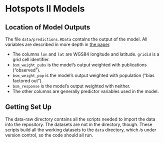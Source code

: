 # Hotspots II Models

## Location of Model Outputs

The file `data/predictions.RData` contains the output of the model. All variables are described in more depth in [the paper](https://doi.org/10.1038/s41467-017-00923-8).

- The columns `lon` and `lat` are WGS84 longitude and latitude. `gridid` is a grid cell identifier.
- `bsm_weight_pubs` is the model’s output weighted with publications (“observed”).
- `bsm_weight_pop` is the model’s output weighted with population (“bias factored out”).
- `bsm_response` is the model’s output weighted with neither.
- The other columns are generally predictor variables used in the model.

## Getting Set Up

The data-raw directory contains all the scripts needed to import the data into the repository. The datasets are not in the directory, though. These scripts build all the working datasets to the `data` directory, which *is* under version control, so the code should all run.
